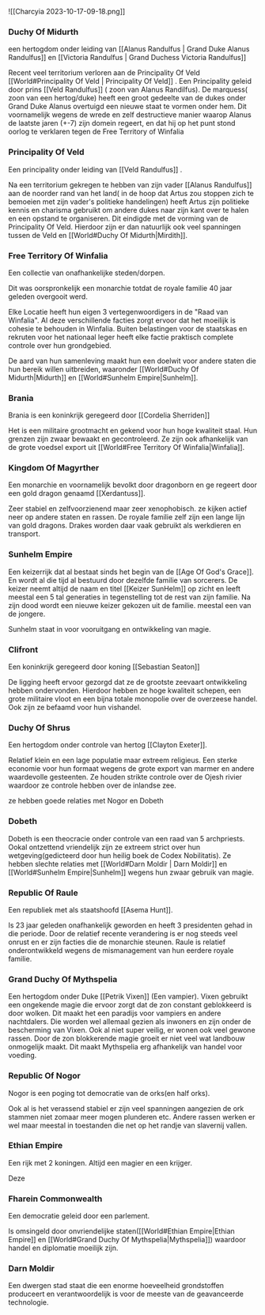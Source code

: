 ![[Charcyia 2023-10-17-09-18.png]]
### Duchy Of Midurth
een hertogdom onder leiding van [[Alanus Randulfus | Grand Duke Alanus Randulfus]] en [[Victoria Randulfus | Grand Duchess Victoria Randulfus]]

Recent veel territorium verloren aan de  Principality Of Veld [[World#Principality Of Veld | Principality Of Veld]] . 
Een Principality geleid door prins [[Veld Randulfus]] ( zoon van Alanus Randilfus). De marquess( zoon van een hertog/duke) heeft een groot gedeelte van de dukes onder Grand Duke Alanus overtuigd een nieuwe staat te vormen onder hem.
Dit voornamelijk wegens de wrede en zelf destructieve manier waarop Alanus de laatste jaren (+-7) zijn domein regeert, en dat hij op het punt stond oorlog te verklaren tegen de Free Territory of Winfalia
### Principality Of Veld
Een principality onder leiding van [[Veld Randulfus]] .  

Na een territorium gekregen te hebben van zijn vader [[Alanus Randulfus]] aan de noorder rand van het land( in de hoop dat Artus zou stoppen zich te bemoeien met zijn vader's politieke handelingen) heeft Artus zijn politieke kennis en charisma gebruikt om andere dukes  naar zijn kant over te halen en een opstand te organiseren. Dit eindigde met de vorming van de Principality Of Veld.
Hierdoor zijn er dan natuurlijk ook veel spanningen tussen de Veld en [[World#Duchy Of Midurth|Mirdith]].

### Free Territory Of Winfalia
Een collectie van onafhankelijke steden/dorpen.

Dit was oorspronkelijk een monarchie totdat de royale familie 40 jaar geleden overgooit werd.

Elke Locatie heeft hun eigen 3 vertegenwoordigers in de "Raad van Winfalia". Al deze verschillende facties zorgt ervoor dat het moeilijk is cohesie te behouden in Winfalia. Buiten belastingen voor de staatskas en rekruten voor  het nationaal leger heeft elke factie praktisch complete controle over hun grondgebied. 

De aard van hun samenleving maakt hun een doelwit voor andere staten die hun bereik willen uitbreiden, waaronder [[World#Duchy Of Midurth|Midurth]] en [[World#Sunhelm Empire|Sunhelm]]. 


### Brania
Brania is een koninkrijk geregeerd door [[Cordelia Sherriden]]

Het is een militaire grootmacht en gekend voor hun hoge kwaliteit staal. Hun grenzen zijn zwaar bewaakt en gecontroleerd. Ze zijn ook afhankelijk van de grote voedsel export uit [[World#Free Territory Of Winfalia|Winfalia]].

### Kingdom Of Magyrther
Een monarchie en voornamelijk bevolkt door dragonborn en ge regeert door een gold dragon genaamd [[Xerdantuss]].

Zeer stabiel en zelfvoorzienend maar zeer xenophobisch. ze kijken actief neer op andere staten en rassen. De royale familie zelf zijn een lange lijn van gold dragons. Drakes worden daar vaak gebruikt als werkdieren en transport. 
### Sunhelm Empire
Een keizerrijk dat al bestaat sinds het begin van de  [[Age Of God's Grace]]. En wordt al die tijd al bestuurd door dezelfde familie van sorcerers. De keizer neemt altijd de naam en titel [[Keizer SunHelm]] op zicht en leeft meestal een 5 tal generaties in tegenstelling tot de rest van zijn familie. Na zijn dood wordt een nieuwe keizer gekozen uit de familie. meestal een van de jongere.

Sunhelm staat in voor vooruitgang en ontwikkeling van magie.  
### Clifront
Een koninkrijk geregeerd door koning [[Sebastian Seaton]] 

De ligging heeft ervoor gezorgd dat ze de grootste zeevaart ontwikkeling hebben ondervonden.
Hierdoor hebben ze hoge kwaliteit schepen, een grote militaire vloot en een bijna totale monopolie over de overzeese handel. Ook zijn ze befaamd voor hun vishandel. 
### Duchy Of Shrus
Een hertogdom onder controle van hertog [[Clayton Exeter]].

Relatief klein en een lage populatie maar extreem religieus. Een sterke economie voor hun formaat wegens de grote export van marmer en andere waardevolle gesteenten. Ze houden strikte controle over de Ojesh rivier waardoor ze controle hebben over de inlandse zee.

ze hebben goede relaties met Nogor en Dobeth
### Dobeth
Dobeth is een theocracie onder controle van een raad van 5 archpriests. Ookal ontzettend vriendelijk zijn ze extreem strict over hun wetgeving(gedicteerd door hun heilig boek de Codex Nobilitatis). Ze hebben slechte relaties met [[World#Darn Moldir | Darn Moldir]] en [[World#Sunhelm Empire|Sunhelm]] wegens hun zwaar gebruik van magie.  
### Republic Of Raule
Een republiek met als staatshoofd [[Asema Hunt]].

Is 23 jaar geleden onafhankelijk geworden en heeft 3 presidenten gehad in die periode. Door de relatief recente verandering is er nog steeds veel onrust en er zijn facties die de monarchie steunen. Raule is relatief onderontwikkeld wegens de mismanagement van hun eerdere royale familie.
### Grand Duchy Of Mythspelia
Een hertogdom onder  Duke [[Petrik Vixen]] (Een vampier).
Vixen gebruikt een ongekende magie die ervoor zorgt dat de zon constant geblokkeerd is door wolken. Dit maakt het een paradijs voor vampiers en andere nachtdalers. Die worden wel allemaal gezien als inwoners en zijn onder de bescherming van Vixen. Ook al niet super veilig, er wonen ook veel gewone rassen. Door de zon blokkerende magie groeit er niet veel wat landbouw onmogelijk maakt. Dit maakt Mythspelia erg afhankelijk van handel voor voeding. 
### Republic Of Nogor

Nogor is een poging tot democratie van de orks(en half orks).

Ook al is het verassend stabiel er zijn veel spanningen aangezien de ork stammen niet zomaar meer mogen plunderen etc. Andere rassen werken er wel maar meestal in toestanden die net op het randje van slavernij vallen.

### Ethian Empire
Een rijk met 2 koningen. Altijd een magier en een krijger. 

Deze

### Fharein Commonwealth
Een democratie geleid door een parlement.

Is omsingeld door onvriendelijke staten([[World#Ethian Empire|Ethian Empire]] en [[World#Grand Duchy Of Mythspelia|Mythspelia]]) waardoor handel en diplomatie moeilijk zijn. 
### Darn Moldir
Een dwergen stad staat die een enorme hoeveelheid grondstoffen produceert en verantwoordelijk is voor de meeste van de geavanceerde technologie. 
